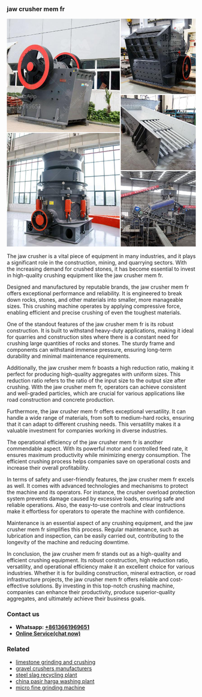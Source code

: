 <h3>jaw crusher mem fr</h3><img src='1708408257.jpg' alt=''><p>The jaw crusher is a vital piece of equipment in many industries, and it plays a significant role in the construction, mining, and quarrying sectors. With the increasing demand for crushed stones, it has become essential to invest in high-quality crushing equipment like the jaw crusher mem fr.</p><p>Designed and manufactured by reputable brands, the jaw crusher mem fr offers exceptional performance and reliability. It is engineered to break down rocks, stones, and other materials into smaller, more manageable sizes. This crushing machine operates by applying compressive force, enabling efficient and precise crushing of even the toughest materials.</p><p>One of the standout features of the jaw crusher mem fr is its robust construction. It is built to withstand heavy-duty applications, making it ideal for quarries and construction sites where there is a constant need for crushing large quantities of rocks and stones. The sturdy frame and components can withstand immense pressure, ensuring long-term durability and minimal maintenance requirements.</p><p>Additionally, the jaw crusher mem fr boasts a high reduction ratio, making it perfect for producing high-quality aggregates with uniform sizes. This reduction ratio refers to the ratio of the input size to the output size after crushing. With the jaw crusher mem fr, operators can achieve consistent and well-graded particles, which are crucial for various applications like road construction and concrete production.</p><p>Furthermore, the jaw crusher mem fr offers exceptional versatility. It can handle a wide range of materials, from soft to medium-hard rocks, ensuring that it can adapt to different crushing needs. This versatility makes it a valuable investment for companies working in diverse industries.</p><p>The operational efficiency of the jaw crusher mem fr is another commendable aspect. With its powerful motor and controlled feed rate, it ensures maximum productivity while minimizing energy consumption. The efficient crushing process helps companies save on operational costs and increase their overall profitability.</p><p>In terms of safety and user-friendly features, the jaw crusher mem fr excels as well. It comes with advanced technologies and mechanisms to protect the machine and its operators. For instance, the crusher overload protection system prevents damage caused by excessive loads, ensuring safe and reliable operations. Also, the easy-to-use controls and clear instructions make it effortless for operators to operate the machine with confidence.</p><p>Maintenance is an essential aspect of any crushing equipment, and the jaw crusher mem fr simplifies this process. Regular maintenance, such as lubrication and inspection, can be easily carried out, contributing to the longevity of the machine and reducing downtime.</p><p>In conclusion, the jaw crusher mem fr stands out as a high-quality and efficient crushing equipment. Its robust construction, high reduction ratio, versatility, and operational efficiency make it an excellent choice for various industries. Whether it is for building construction, mineral extraction, or road infrastructure projects, the jaw crusher mem fr offers reliable and cost-effective solutions. By investing in this top-notch crushing machine, companies can enhance their productivity, produce superior-quality aggregates, and ultimately achieve their business goals.</p><h3>Contact us</h3><ul><li><strong>Whatsapp:&nbsp;<a href="https://wa.me/8613661969651">+8613661969651</a></strong></li><li><a href="https://swt.shibang-china.com/?git&amp;zhl&amp;jaw crusher mem fr"><strong>Online Service(chat now)</strong></a></li></ul><h3>Related</h3><ul><li><a href='limestone grinding and crushing.md'>limestone grinding and crushing</a></li><li><a href='gravel crushers manufacturers.md'>gravel crushers manufacturers</a></li><li><a href='steel slag recycling plant.md'>steel slag recycling plant</a></li><li><a href='china pasir harga washing plant.md'>china pasir harga washing plant</a></li><li><a href='micro fine grinding machine.md'>micro fine grinding machine</a></li></ul>